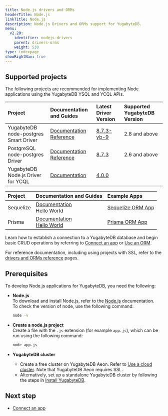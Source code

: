 ```yaml
---
title: Node.js drivers and ORMs
headerTitle: Node.js
linkTitle: Node.js
description: Node.js Drivers and ORMs support for YugabyteDB.
menu:
  v2.20:
    identifier: nodejs-drivers
    parent: drivers-orms
    weight: 530
type: indexpage
showRightNav: true
---
```


## Supported projects

The following projects are recommended for implementing Node applications using the YugabyteDB YSQL and YCQL APIs.

| Project | Documentation and Guides | Latest Driver Version | Supported YugabyteDB Version |
| :------ | :----------------------- | :----------------------- | :--------------------|
| YugabyteDB node-postgres Smart Driver| [Documentation](yugabyte-node-driver/) <br />[Reference](../../reference/drivers/nodejs/yugabyte-pg-reference/) | [8.7.3-yb-9](https://www.npmjs.com/package/pg) | 2.8 and above |
| PostgreSQL node-postgres Driver| [Documentation](postgres-node-driver/) <br />[Reference](../../reference/drivers/nodejs/postgres-pg-reference/) | [8.7.3](https://www.npmjs.com/package/pg) | 2.6 and above |
| YugabyteDB Node.js Driver for YCQL | [Documentation](ycql/) | [4.0.0](https://github.com/yugabyte/cassandra-nodejs-driver) | |

| Project | Documentation and Guides | Example Apps |
| :------ | :----------------------- | :----------- |
| Sequelize | [Documentation](sequelize/) <br /> [Hello World](../orms/nodejs/ysql-sequelize/) | [Sequelize ORM App](https://github.com/YugabyteDB-Samples/orm-examples/tree/master/node/sequelize) |
| Prisma | [Documentation](prisma/) <br /> [Hello World](../orms/nodejs/ysql-prisma/) <br /> | [Prisma ORM App](https://github.com/yugabyte/orm-examples/tree/master/node/prisma)

Learn how to establish a connection to a YugabyteDB database and begin basic CRUD operations by referring to [Connect an app](yugabyte-node-driver/) or [Use an ORM](sequelize/).

For reference documentation, including using projects with SSL, refer to the [drivers and ORMs reference](../../reference/drivers/nodejs/yugabyte-pg-reference/) pages.

## Prerequisites

To develop Node.js applications for YugabyteDB, you need the following:

- **Node.js**\
  To download and install Node.js, refer to the [Node.js](https://nodejs.org/en/download/) documentation.\
  To check the version of node, use the following command:

  ```sh
  node -v
  ```

- **Create a node.js project**\
  Create a file with the `.js` extension (for example `app.js`), which can be run using the following command:

  ```sh
  node app.js
  ```

- **YugabyteDB cluster**
  - Create a free cluster on YugabyteDB Aeon. Refer to [Use a cloud cluster](/preview/tutorials/quick-start-yugabytedb-managed/). Note that YugabyteDB Aeon requires SSL.
  - Alternatively, set up a standalone YugabyteDB cluster by following the steps in [Install YugabyteDB](/preview/tutorials/quick-start/macos/).

## Next step

- [Connect an app](yugabyte-node-driver/)
